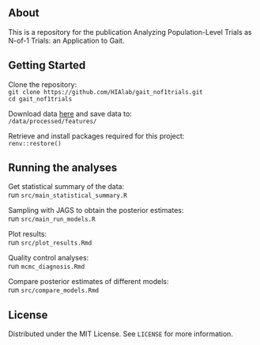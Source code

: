 ## About
This is a repository for the publication Analyzing Population-Level Trials as N-of-1 Trials: an Application to Gait.

## Getting Started
Clone the repository:\
```git clone https://github.com/HIAlab/gait_nof1trials.git```\
```cd gait_nof1trials```

Download data [here](../../wiki/Data) and save data to:\
```/data/processed/features/```

Retrieve and install packages required for this project:\
```renv::restore()```

## Running the analyses
Get statistical summary of the data:\
run ```src/main_statistical_summary.R```

Sampling with JAGS to obtain the posterior estimates:\
run ```src/main_run_models.R```

Plot results:\
run ```src/plot_results.Rmd```

Quality control analyses:\
run ```mcmc_diagnosis.Rmd```

Compare posterior estimates of different models:\
run ```src/compare_models.Rmd```

## License
Distributed under the MIT License. See ```LICENSE``` for more information.





